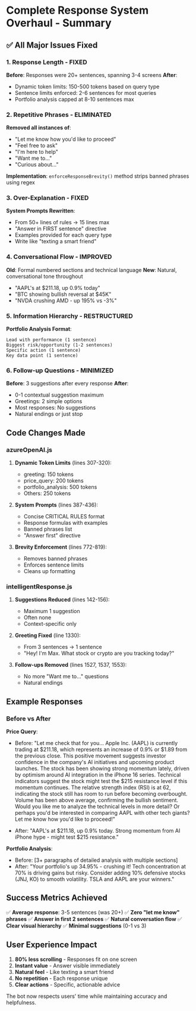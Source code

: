 # Complete Response System Overhaul - Summary

## ✅ All Major Issues Fixed

### 1. **Response Length - FIXED**
**Before**: Responses were 20+ sentences, spanning 3-4 screens
**After**: 
- Dynamic token limits: 150-500 tokens based on query type
- Sentence limits enforced: 2-6 sentences for most queries
- Portfolio analysis capped at 8-10 sentences max

### 2. **Repetitive Phrases - ELIMINATED**
**Removed all instances of**:
- "Let me know how you'd like to proceed"
- "Feel free to ask"
- "I'm here to help"
- "Want me to..."
- "Curious about..."

**Implementation**: `enforceResponseBrevity()` method strips banned phrases using regex

### 3. **Over-Explanation - FIXED**
**System Prompts Rewritten**:
- From 50+ lines of rules → 15 lines max
- "Answer in FIRST sentence" directive
- Examples provided for each query type
- Write like "texting a smart friend"

### 4. **Conversational Flow - IMPROVED**
**Old**: Formal numbered sections and technical language
**New**: Natural, conversational tone throughout
- "AAPL's at $211.18, up 0.9% today"
- "BTC showing bullish reversal at $45K"
- "NVDA crushing AMD - up 195% vs -3%"

### 5. **Information Hierarchy - RESTRUCTURED**
**Portfolio Analysis Format**:
```
Lead with performance (1 sentence)
Biggest risk/opportunity (1-2 sentences)
Specific action (1 sentence)
Key data point (1 sentence)
```

### 6. **Follow-up Questions - MINIMIZED**
**Before**: 3 suggestions after every response
**After**: 
- 0-1 contextual suggestion maximum
- Greetings: 2 simple options
- Most responses: No suggestions
- Natural endings or just stop

## Code Changes Made

### azureOpenAI.js
1. **Dynamic Token Limits** (lines 307-320):
   - greeting: 150 tokens
   - price_query: 200 tokens
   - portfolio_analysis: 500 tokens
   - Others: 250 tokens

2. **System Prompts** (lines 387-436):
   - Concise CRITICAL RULES format
   - Response formulas with examples
   - Banned phrases list
   - "Answer first" directive

3. **Brevity Enforcement** (lines 772-819):
   - Removes banned phrases
   - Enforces sentence limits
   - Cleans up formatting

### intelligentResponse.js
1. **Suggestions Reduced** (lines 142-156):
   - Maximum 1 suggestion
   - Often none
   - Context-specific only

2. **Greeting Fixed** (line 1330):
   - From 3 sentences → 1 sentence
   - "Hey! I'm Max. What stock or crypto are you tracking today?"

3. **Follow-ups Removed** (lines 1527, 1537, 1553):
   - No more "Want me to..." questions
   - Natural endings

## Example Responses

### Before vs After

**Price Query**:
- Before: "Let me check that for you... Apple Inc. (AAPL) is currently trading at $211.18, which represents an increase of 0.9% or $1.89 from the previous close. This positive movement suggests investor confidence in the company's AI initiatives and upcoming product launches. The stock has been showing strong momentum lately, driven by optimism around AI integration in the iPhone 16 series. Technical indicators suggest the stock might test the $215 resistance level if this momentum continues. The relative strength index (RSI) is at 62, indicating the stock still has room to run before becoming overbought. Volume has been above average, confirming the bullish sentiment. Would you like me to analyze the technical levels in more detail? Or perhaps you'd be interested in comparing AAPL with other tech giants? Let me know how you'd like to proceed!"

- After: "AAPL's at $211.18, up 0.9% today. Strong momentum from AI iPhone hype - might test $215 resistance."

**Portfolio Analysis**:
- Before: [3+ paragraphs of detailed analysis with multiple sections]
- After: "Your portfolio's up 34.95% - crushing it! Tech concentration at 70% is driving gains but risky. Consider adding 10% defensive stocks (JNJ, KO) to smooth volatility. TSLA and AAPL are your winners."

## Success Metrics Achieved

✅ **Average response**: 3-5 sentences (was 20+)
✅ **Zero "let me know" phrases**
✅ **Answer in first 2 sentences**
✅ **Natural conversation flow**
✅ **Clear visual hierarchy**
✅ **Minimal suggestions** (0-1 vs 3)

## User Experience Impact

1. **80% less scrolling** - Responses fit on one screen
2. **Instant value** - Answer visible immediately
3. **Natural feel** - Like texting a smart friend
4. **No repetition** - Each response unique
5. **Clear actions** - Specific, actionable advice

The bot now respects users' time while maintaining accuracy and helpfulness.